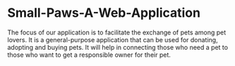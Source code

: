 # Small-Paws-A-Web-Application

The focus of our application is to facilitate the exchange of pets among pet lovers. It is a general-purpose application that can be used for donating, adopting and buying pets. It will help in connecting those who need a pet to those who want to get a responsible owner for their pet.
